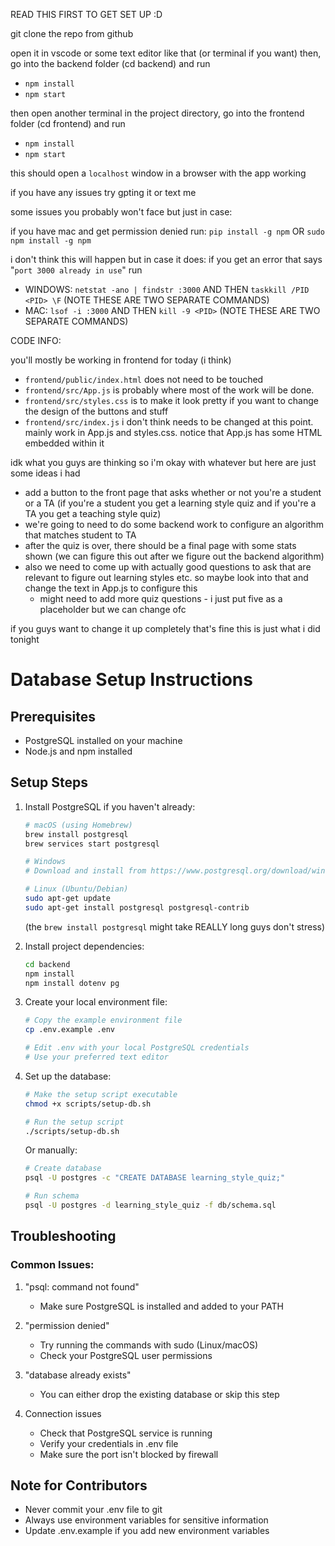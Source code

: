 READ THIS FIRST TO GET SET UP :D

git clone the repo from github

open it in vscode or some text editor like that (or terminal if you want)
then, go into the backend folder (cd backend) and run
- `npm install`
- `npm start`

then open another terminal in the project directory, go into the frontend folder (cd frontend) and run
- `npm install`
- `npm start`

this should open a `localhost` window in a browser with the app working

if you have any issues try gpting it or text me

some issues you probably won't face but just in case:

if you have mac and get permission denied run: `pip install -g npm` OR `sudo npm install -g npm`

i don't think this will happen but in case it does: if you get an error that says "`port 3000 already in use`" run

- WINDOWS: `netstat -ano | findstr :3000` AND THEN `taskkill /PID <PID> \F` (NOTE THESE ARE TWO SEPARATE COMMANDS)
- MAC: `lsof -i :3000` AND THEN `kill -9 <PID>` (NOTE THESE ARE TWO SEPARATE COMMANDS)

CODE INFO:

you'll mostly be working in frontend for today (i think)
- `frontend/public/index.html` does not need to be touched
- `frontend/src/App.js` is probably where most of the work will be done. 
- `frontend/src/styles.css` is to make it look pretty if you want to change the design of the buttons and stuff
- `frontend/src/index.js` i don't think needs to be changed at this point. mainly work in App.js and styles.css. notice that App.js has some HTML embedded within it


idk what you guys are thinking so i'm okay with whatever but here are just some ideas i had
- add a button to the front page that asks whether or not you're a student or a TA (if you're a student you get a learning style quiz and if you're a TA you get a teaching style quiz)
- we're going to need to do some backend work to configure an algorithm that matches student to TA
- after the quiz is over, there should be a final page with some stats shown (we can figure this out after we figure out the backend algorithm)
- also we need to come up with actually good questions to ask that are relevant to figure out learning styles etc. so maybe look into that and change the text in App.js to configure this
    - might need to add more quiz questions - i just put five as a placeholder but we can change ofc

if you guys want to change it up completely that's fine this is just what i did tonight

# Database Setup Instructions

## Prerequisites
- PostgreSQL installed on your machine
- Node.js and npm installed

## Setup Steps

1. Install PostgreSQL if you haven't already:
   ```bash
   # macOS (using Homebrew)
   brew install postgresql
   brew services start postgresql

   # Windows
   # Download and install from https://www.postgresql.org/download/windows/

   # Linux (Ubuntu/Debian)
   sudo apt-get update
   sudo apt-get install postgresql postgresql-contrib
   ```
   (the `brew install postgresql` might take REALLY long guys don't stress)

2. Install project dependencies:
   ```bash
   cd backend
   npm install
   npm install dotenv pg
   ```

3. Create your local environment file:
   ```bash
   # Copy the example environment file
   cp .env.example .env

   # Edit .env with your local PostgreSQL credentials
   # Use your preferred text editor
   ```

4. Set up the database:
   ```bash
   # Make the setup script executable
   chmod +x scripts/setup-db.sh
   
   # Run the setup script
   ./scripts/setup-db.sh
   ```

   Or manually:
   ```bash
   # Create database
   psql -U postgres -c "CREATE DATABASE learning_style_quiz;"
   
   # Run schema
   psql -U postgres -d learning_style_quiz -f db/schema.sql
   ```

## Troubleshooting

### Common Issues:

1. "psql: command not found"
   - Make sure PostgreSQL is installed and added to your PATH

2. "permission denied"
   - Try running the commands with sudo (Linux/macOS)
   - Check your PostgreSQL user permissions

3. "database already exists"
   - You can either drop the existing database or skip this step

4. Connection issues
   - Check that PostgreSQL service is running
   - Verify your credentials in .env file
   - Make sure the port isn't blocked by firewall

## Note for Contributors

- Never commit your .env file to git
- Always use environment variables for sensitive information
- Update .env.example if you add new environment variables
